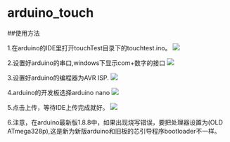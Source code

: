 # arduino_touch

##使用方法

1.在arduino的IDE里打开touchTest目录下的touchtest.ino。
![](https://github.com/woodcol/arduino_touch/raw/master/img/dk.png)

2.设置好arduino的串口,windows下显示com+数字的接口
![](https://github.com/woodcol/arduino_touch/raw/master/img/com.png)

3.设置好arduino的编程器为AVR ISP.
![](https://github.com/woodcol/arduino_touch/raw/master/img/bcq.jpeg)

4.arduino的开发板选择arduino nano
![](https://github.com/woodcol/arduino_touch/raw/master/img/kfb.jpeg)

5.点击上传，等待IDE上传完成就好。
![](https://github.com/woodcol/arduino_touch/raw/master/img/sc.png)

6.注意，在arduino最新版1.8.8中，如果出现烧写错误，要把处理器设置为(OLD ATmega328p),这是新为新版arduino和旧板的芯引导程序bootloader不一样。